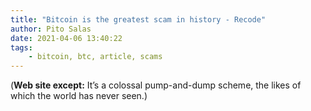 ```yaml
---
title: "Bitcoin is the greatest scam in history - Recode"
author: Pito Salas
date: 2021-04-06 13:40:22
tags:
    - bitcoin, btc, article, scams
---
```


(**Web site except:** It’s a colossal pump-and-dump scheme, the likes of which the world has never seen.) 
